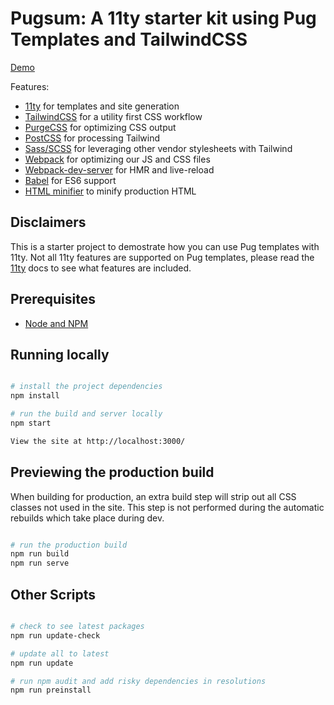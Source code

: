 # Pugsum: A 11ty starter kit using Pug Templates and TailwindCSS
[Demo](https://pugsum.netlify.app/)

Features:

- [11ty](https://www.11ty.io/) for templates and site generation
- [TailwindCSS](https://tailwindcss.com/) for a utility first CSS workflow
- [PurgeCSS](https://purgecss.com/) for optimizing CSS output
- [PostCSS](https://postcss.org/) for processing Tailwind
- [Sass/SCSS](https://github.com/sass/node-sass) for leveraging other vendor stylesheets with Tailwind
- [Webpack](https://webpack.js.org/) for optimizing our JS and CSS files
- [Webpack-dev-server](https://webpack.js.org/configuration/dev-server/) for HMR and live-reload
- [Babel](https://babeljs.io/) for ES6 support
- [HTML minifier](https://www.npmjs.com/package/html-minifier) to minify production HTML

## Disclaimers

This is a starter project to demostrate how you can use Pug templates with 11ty. Not all 11ty features are supported on Pug templates, please read the
[11ty](https://www.11ty.io/) docs to see what features are included.

## Prerequisites

- [Node and NPM](https://nodejs.org/)

## Running locally

```bash

# install the project dependencies
npm install

# run the build and server locally
npm start

View the site at http://localhost:3000/
```

## Previewing the production build

When building for production, an extra build step will strip out all CSS classes not used in the site. This step is not performed during the automatic rebuilds which take place during dev.

```bash

# run the production build
npm run build
npm run serve
```

## Other Scripts

```bash

# check to see latest packages
npm run update-check

# update all to latest
npm run update

# run npm audit and add risky dependencies in resolutions
npm run preinstall
```
